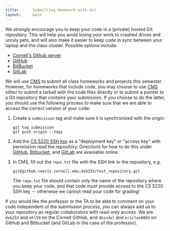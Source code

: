 ```yaml
---
title:      Submitting Homework with Git
layout:     main
---
```


We *strongly* encourage you to keep your code in a (private) hosted
Git repository.  This will help you avoid losing your work to
crashed drives and unruly pets, and will also make it easier to keep
code in sync between your laptop and the class cluster.  Possible
options include:

 - [Cornell's Github server](http://github.coecis.cornell.edu/)
 - [GitHub](https://github.com/)
 - [BitBucket](https://bitbucket.org/)
 - [GitLab](https://about.gitlab.com/)

We will use [CMS] to submit all class homeworks and projects this
semester.  However, for homeworks that include code, you may choose
to use [CMS] *either* to submit a tarball with the code files directly
*or* to submit a pointer to a Git repository that contains your
submission.  If you choose to do the latter, you should use the
following process to make sure that we are able to access the correct
version of your code:

1.  Create a `submission` tag and make sure it is synchronized with
    the origin:
    
        git tag submission
        git push origin --tags

2.  Add the [CS 5220 SSH key](cs5220.pub) as a "deployment key" or
    "access key" with
    permission read the repository.  Directions for how to do this
    under
    [GitHub](https://developer.github.com/v3/guides/managing-deploy-keys/),
    [Bitbucket](https://confluence.atlassian.com/bitbucket/use-access-keys-294486051.html),
    and
    [GitLab](https://support.deployhq.com/articles/repositories/adding-a-new-deployment-key-to-gitlab)
    are avaoiable online.

3.  In CMS, fill out the `repo.txt` file with the SSH link to the
    repository, e.g.
    
        git@github.coecis.cornell.edu:dsb253/test_repository.git

    The `repo.txt` file should contain *only* the name of the
    repository where you keep your code, and that code *must* provide
    access to the CS 5220 SSH key -- otherwise we cannot read your
    code for grading!

If you would like the professor or the TA to be able to comment on
your code independent of the submission process, you can always add us
to your repository as regular collaborators with read-only access.  We
are `dsb253` and `ehl59` on the Cornell GitHub, and `dbindel` and
`ericlee0803` on GitHub and Bitbucket (and GitLab in the case of the
professor).

[CMS]: http://cms.csuglab.cornell.edu/web/guest/
